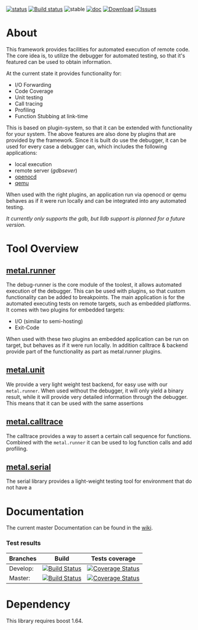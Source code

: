 [![status](https://travis-ci.org/klemens-morgenstern/metal.test.svg?branch=master)](https://travis-ci.org/klemens-morgenstern/metal.test) [![Build status](https://ci.appveyor.com/api/projects/status/abix4vrfnde2xmnm?svg=true)](https://ci.appveyor.com/project/klemens-morgenstern/metal-test) ![stable](https://img.shields.io/badge/stability-stable_beta-green.svg) [![doc](https://img.shields.io/badge/documentation-latest-brightgreen.svg)](https://klemens-morgenstern.github.io/metal-test) [![Download](https://api.bintray.com/packages/klemens-morgenstern/metal.test/metal.test/images/download.svg)](https://bintray.com/klemens-morgenstern/metal.test/metal.test) [![Issues](https://img.shields.io/github/issues/klemens-morgenstern/metal.test.svg)](https://github.com/klemens-morgenstern/metal.test/issues)

# About

This framework provides facilities for automated execution of remote code. The core idea is, to utilize the debugger for automated testing, so that it's featured can be used to obtain information.

At the current state it provides functionality for:
 
 * I/O Forwarding
 * Code Coverage
 * Unit testing
 * Call tracing
 * Profiling
 * Function Stubbing at link-time

This is based on plugin-system, so that it can be extended with functionality for your system. The above features are also done by plugins that are provided by the framework.
Since it is built do use the debugger, it can be used for every case a debugger can, which includes the following applications:

 * local execution
 * remote server (*gdbsever*)
 * [openocd](http://openocd.org/)
 * [qemu](http://www.qemu.org/)

When used with the right plugins, an application run via openocd or qemu behaves as if it were run locally and can be integrated into any automated testing.

*It currently only supports the gdb, but lldb support is planned for a future version.*

# Tool Overview

## [metal.runner](https://github.com/klemens-morgenstern/metal.test/wiki/runner.introduction)

The debug-runner is the core module of the toolest, it allows automated execution of the debugger. This can be used with plugins, so that custom functionality can be added to breakpoints. The main application is for the automated executing tests on remote targets, such as embedded platforms.
It comes with two plugins for embedded targets:

 - I/O (similar to semi-hosting)
 - Exit-Code 
 
When used with these two plugins an embedded application can be run on target, but behaves as if it were run locally. In addition calltrace & backend provide part of the functionality as part as metal.runner plugins.

## [metal.unit](https://github.com/klemens-morgenstern/metal.test/wiki/backend.introduction)

We provide a very light weight test backend, for easy use with our `metal.runner`. When used without the debugger, it will only yield a binary result, while it will provide very detailed information through the debugger.
This means that it can be used with the same assertions 

## [metal.calltrace](https://github.com/klemens-morgenstern/metal.test/wiki/calltrace.introduction)

The calltrace provides a way to assert a certain call sequence for functions. Combined with the `metal.runner` it can be used to log function calls and add profiling.


## [metal.serial](https://github.com/klemens-morgenstern/metal.test/wiki/serial.introduction)

The serial library provides a light-weight testing tool for environment that do not have a


# Documentation

The current master Documentation can be found in the [wiki](https://github.com/klemens-morgenstern/metal.test/wiki).

### Test results

Branches        | Build         | Tests coverage | 
----------------|-------------- | -------------- |
Develop:        | [![Build Status](https://travis-ci.org/klemens-morgenstern/metal.test.svg?branch=develop)](https://travis-ci.org/klemens-morgenstern/metal.test) | [![Coverage Status](https://coveralls.io/repos/github/klemens-morgenstern/metal.test/badge.svg?branch=develop)](https://coveralls.io/github/klemens-morgenstern/metal.test?branch=develop) |
Master:         | [![Build Status](https://travis-ci.org/klemens-morgenstern/metal.test.svg?branch=master)](https://travis-ci.org/klemens-morgenstern/metal.test)  | [![Coverage Status](https://coveralls.io/repos/github/klemens-morgenstern/metal.test/badge.svg?branch=master)](https://coveralls.io/github/klemens-morgenstern/metal.test?branch=master)   |

# Dependency

This library requires boost 1.64.

